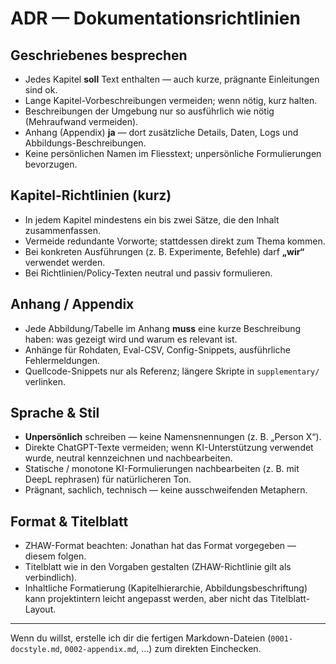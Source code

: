# ADR — Dokumentationsrichtlinien

## Geschriebenes besprechen

* Jedes Kapitel **soll** Text enthalten — auch kurze, prägnante Einleitungen sind ok.
* Lange Kapitel-Vorbeschreibungen vermeiden; wenn nötig, kurz halten.
* Beschreibungen der Umgebung nur so ausführlich wie nötig (Mehraufwand vermeiden).
* Anhang (Appendix) **ja** — dort zusätzliche Details, Daten, Logs und Abbildungs-Beschreibungen.
* Keine persönlichen Namen im Fliesstext; unpersönliche Formulierungen bevorzugen.

## Kapitel-Richtlinien (kurz)

* In jedem Kapitel mindestens ein bis zwei Sätze, die den Inhalt zusammenfassen.
* Vermeide redundante Vorworte; stattdessen direkt zum Thema kommen.
* Bei konkreten Ausführungen (z. B. Experimente, Befehle) darf **„wir“** verwendet werden.
* Bei Richtlinien/Policy-Texten neutral und passiv formulieren.

## Anhang / Appendix

* Jede Abbildung/Tabelle im Anhang **muss** eine kurze Beschreibung haben: was gezeigt wird und warum es relevant ist.
* Anhänge für Rohdaten, Eval-CSV, Config-Snippets, ausführliche Fehlermeldungen.
* Quellcode-Snippets nur als Referenz; längere Skripte in `supplementary/` verlinken.

## Sprache & Stil

* **Unpersönlich** schreiben — keine Namensnennungen (z. B. „Person X“).
* Direkte ChatGPT-Texte vermeiden; wenn KI-Unterstützung verwendet wurde, neutral kennzeichnen und nachbearbeiten.
* Statische / monotone KI-Formulierungen nachbearbeiten (z. B. mit DeepL rephrasen) für natürlicheren Ton.
* Prägnant, sachlich, technisch — keine ausschweifenden Metaphern.

## Format & Titelblatt

* ZHAW-Format beachten: Jonathan hat das Format vorgegeben — diesem folgen.
* Titelblatt wie in den Vorgaben gestalten (ZHAW-Richtlinie gilt als verbindlich).
* Inhaltliche Formatierung (Kapitelhierarchie, Abbildungsbeschriftung) kann projektintern leicht angepasst werden, aber nicht das Titelblatt-Layout.

---

Wenn du willst, erstelle ich dir die fertigen Markdown-Dateien (`0001-docstyle.md`, `0002-appendix.md`, ...) zum direkten Einchecken.
